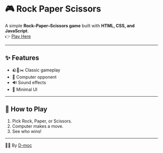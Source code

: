 # 🎮 Rock Paper Scissors  

A simple **Rock–Paper–Scissors game** built with **HTML, CSS, and JavaScript**.  
👉 [Play Here](https://d-moc.github.io/RockPaperScissors/)  

---

## ✨ Features  
- 🪨📄✂️ Classic gameplay  
- 🤖 Computer opponent  
- 🔊 Sound effects  
- 🎨 Minimal UI  

---

## 🚀 How to Play  
1. Pick Rock, Paper, or Scissors.  
2. Computer makes a move.  
3. See who wins!  

---

👨‍💻 By [D-moc](https://github.com/d-moc)  
